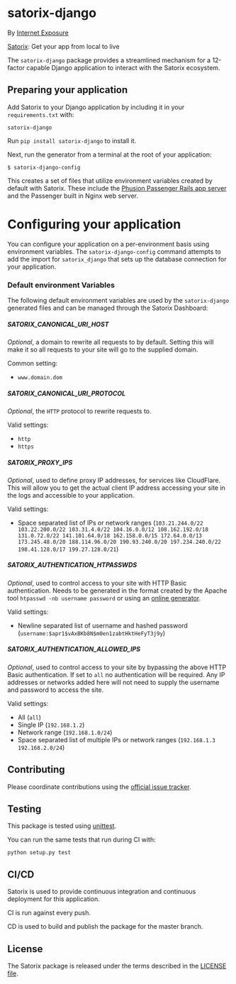 # satorix-django

By [Internet Exposure](https://www.iexposure.com/)


[Satorix](https://www.satorix.com): Get your app from local to live

The `satorix-django` package provides a streamlined mechanism for a 12-factor capable Django application to interact with the Satorix ecosystem.

## Preparing your application

Add Satorix to your Django application by including it in your `requirements.txt` with:

```text
satorix-django
```

Run `pip install satorix-django` to install it.

Next, run the generator from a terminal at the root of your application:

```console
$ satorix-django-config
```

This creates a set of files that utilize environment variables created by default with Satorix. These include the [Phusion Passenger Rails app server](https://www.phusionpassenger.com/) and the Passenger built in Nginx web server.

# Configuring your application

You can configure your application on a per-environment basis using environment variables.
The `satorix-django-config` command attempts to add the import for `satorix_django` that sets up the database connection for your application.

### Default environment Variables

The following default environment variables are used by the `satorix-django` generated files and can be managed through the Satorix Dashboard:

##### SATORIX_CANONICAL_URI_HOST

*Optional*, a domain to rewrite all requests to by default. Setting this will make it so all requests to your site will go to the supplied domain.

Common setting:

* `www.domain.dom`

##### SATORIX_CANONICAL_URI_PROTOCOL

*Optional*, the `HTTP` protocol to rewrite requests to.

Valid settings:

* `http`
* `https`

##### SATORIX_PROXY_IPS

*Optional*, used to define proxy IP addresses, for services like CloudFlare. This will allow you to get the actual client IP address accessing your site in the logs and accessible to your application.

Valid settings:

* Space separated list of IPs or network ranges (`103.21.244.0/22 103.22.200.0/22 103.31.4.0/22 104.16.0.0/12 108.162.192.0/18 131.0.72.0/22 141.101.64.0/18 162.158.0.0/15 172.64.0.0/13 173.245.48.0/20 188.114.96.0/20 190.93.240.0/20 197.234.240.0/22 198.41.128.0/17 199.27.128.0/21`)

##### SATORIX_AUTHENTICATION_HTPASSWDS

*Optional*, used to control access to your site with HTTP Basic authentication. Needs to be generated in the format created by the Apache tool `htpasswd -nb username password` or using an [online generator](http://www.htaccesstools.com/htpasswd-generator/).

Valid settings:

* Newline separated list of username and hashed password (`username:$apr1$vAxBKb8N$m0en1zabtHktHeFyT3j9y`)

##### SATORIX_AUTHENTICATION_ALLOWED_IPS

*Optional*, used to control access to your site by bypassing the above HTTP Basic authentication. If set to `all` no authentication will be required. Any IP addresses or networks added here will not need to supply the username and password to access the site.

Valid settings:

* All (`all`)
* Single IP (`192.168.1.2`)
* Network range (`192.168.1.0/24`)
* Space separated list of multiple IPs or network ranges (`192.168.1.3 192.168.2.0/24`)

## Contributing

Please coordinate contributions using the [official issue tracker](http://github.com/satorix/satorix-django/issues).

## Testing

This package is tested using [unittest](https://docs.python.org/3.5/library/unittest.html).

You can run the same tests that run during CI with:

 ```
python setup.py test
 ```
 
## CI/CD

Satorix is used to provide continuous integration and continuous deployment for this application.

CI is run against every push.

CD is used to build and publish the package for the master branch.

## License

The Satorix package is released under the terms described in the [LICENSE file](LICENSE).
